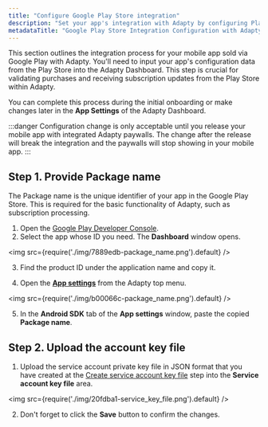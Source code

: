 ```yaml
---
title: "Configure Google Play Store integration"
description: "Set your app's integration with Adapty by configuring Play Store integration with Adapty. Learn how to input your app's configuration data for seamless validation of purchases and receipt of subscription updates within Adapty's platform"
metadataTitle: "Google Play Store Integration Configuration with Adapty"
---
```


This section outlines the integration process for your mobile app sold via Google Play with Adapty. You'll need to input your app's configuration data from the Play Store into the Adapty Dashboard. This step is crucial for validating purchases and receiving subscription updates from the Play Store within Adapty.

You can complete this process during the initial onboarding or make changes later in the **App Settings** of the Adapty Dashboard.

:::danger
Configuration change is only acceptable until you release your mobile app with integrated Adapty paywalls. The change after the release will break the integration and the paywalls will stop showing in your mobile app.
:::

## Step 1. Provide Package name

The Package name is the unique identifier of your app in the Google Play Store. This is required for the basic functionality of Adapty, such as subscription processing.

1. Open the [Google Play Developer Console](https://play.google.com/console/u/0/developers).
2. Select the app whose ID you need. The **Dashboard** window opens.


<img
  src={require('./img/7889edb-package_name.png').default}
/>





3. Find the product ID under the application name and copy it.

4. Open the [**App settings**](https://app.adapty.io/settings/android-sdk) from the Adapty top menu.

   
<img
  src={require('./img/b00066c-package_name.png').default}
/>




5. In the **Android SDK** tab of the **App settings** window, paste the copied **Package name**.

## Step 2. Upload the account key file

1. Upload the service account private key file in JSON format that you have created at the [Create service account key file](create-service-account) step into the **Service account key file** area.


<img
  src={require('./img/20fdba1-service_key_file.png').default}
/>





2. Don't forget to click the **Save** button to confirm the changes.